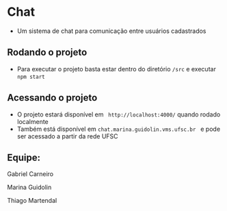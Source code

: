 # Chat
* Um sistema de chat para comunicação entre usuários cadastrados

## Rodando o projeto 
 * Para executar o projeto basta estar dentro do diretório ```/src``` e executar ```npm start ```

## Acessando o projeto
* O projeto estará disponível em ``` http://localhost:4000/``` quando rodado localmente
* Também está disponível em ```chat.marina.guidolin.vms.ufsc.br ``` e pode ser acessado a partir da rede UFSC

## Equipe:

Gabriel Carneiro

Marina Guidolin

Thiago Martendal
